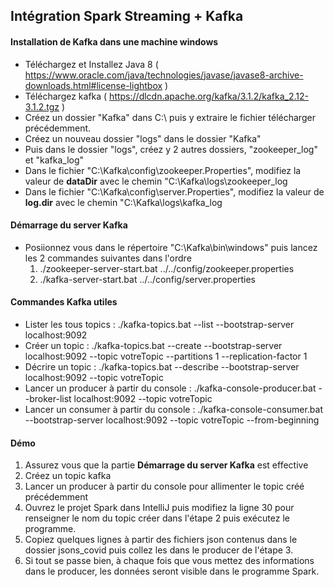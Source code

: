 ## Intégration Spark Streaming + Kafka

#### Installation de Kafka dans une machine windows

- Téléchargez et Installez Java 8 ( https://www.oracle.com/java/technologies/javase/javase8-archive-downloads.html#license-lightbox )
- Téléchargez kafka ( https://dlcdn.apache.org/kafka/3.1.2/kafka_2.12-3.1.2.tgz )
- Créez un dossier "Kafka" dans C:\ puis y extraire le fichier télécharger précédemment.
- Créez un nouveau dossier "logs" dans le dossier "Kafka"
- Puis dans le dossier "logs", créez y 2 autres dossiers, "zookeeper_log" et "kafka_log"
- Dans le fichier "C:\Kafka\config\zookeeper.Properties", modifiez la valeur de **dataDir** avec le chemin "C:\Kafka\logs\zookeeper_log
- Dans le fichier "C:\Kafka\config\server.Properties", modifiez la valeur de **log.dir** avec le chemin "C:\Kafka\logs\kafka_log

#### Démarrage du server Kafka

- Posiionnez vous dans le répertoire "C:\Kafka\bin\windows" puis lancez les 2 commandes suivantes dans l'ordre
  1. ./zookeeper-server-start.bat ../../config/zookeeper.properties
  2. ./kafka-server-start.bat ../../config/server.properties
  
 #### Commandes Kafka utiles
 
 - Lister les tous topics : ./kafka-topics.bat --list --bootstrap-server localhost:9092
 - Créer un topic : ./kafka-topics.bat --create --bootstrap-server localhost:9092 --topic votreTopic --partitions 1 --replication-factor 1
 - Décrire un topic : ./kafka-topics.bat --describe --bootstrap-server localhost:9092 --topic votreTopic
 - Lancer un producer à partir du console : ./kafka-console-producer.bat  --broker-list localhost:9092 --topic votreTopic
 - Lancer un consumer à partir du console : ./kafka-console-consumer.bat  --bootstrap-server localhost:9092 --topic votreTopic --from-beginning

#### Démo
1) Assurez vous que la partie **Démarrage du server Kafka** est effective
2) Créez un topic kafka
3) Lancer un producer à partir du console pour allimenter le topic créé précédemment
4) Ouvrez le projet Spark dans IntelliJ puis modifiez la ligne 30 pour renseigner le nom du topic créer dans l'étape 2 puis exécutez le programme.
5) Copiez quelques lignes à partir des fichiers json contenus dans le dossier jsons_covid puis collez les dans le producer de l'étape 3.
6) Si tout se passe bien, à chaque fois que vous mettez des informations dans le producer, les données seront visible dans le programme Spark.
